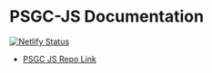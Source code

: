 # PSGC-JS Documentation

[![Netlify Status](https://api.netlify.com/api/v1/badges/aff5ed08-440a-4456-86ab-1dcd3066d2f0/deploy-status)](https://app.netlify.com/sites/psgc-js-docs/deploys)

- [PSGC JS Repo Link](https://github.com/anthonygacis/psgc-js)
